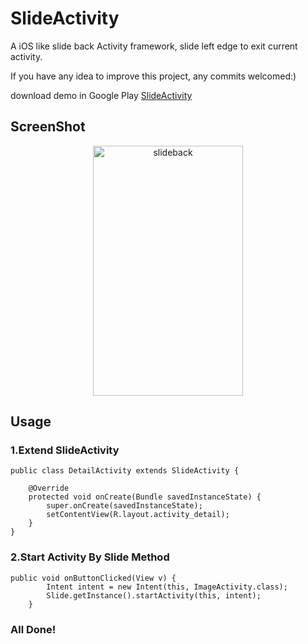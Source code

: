 SlideActivity
=============

A iOS like slide back Activity framework, slide left edge to exit current activity. 

If you have any idea to improve this project, any commits welcomed:)

download demo in Google Play [SlideActivity](https://play.google.com/store/apps/details?id=com.chenjishi.slidedemo&hl=zh-CN)
## ScreenShot
<p align="center">
  <img src="demo.gif" alt="slideback" height="400" width="240"/>
</p>

## Usage

### 1.Extend SlideActivity
```
public class DetailActivity extends SlideActivity {

    @Override
    protected void onCreate(Bundle savedInstanceState) {
        super.onCreate(savedInstanceState);
        setContentView(R.layout.activity_detail);        
    }
}
```

### 2.Start Activity By Slide Method
```
public void onButtonClicked(View v) {
        Intent intent = new Intent(this, ImageActivity.class);
        Slide.getInstance().startActivity(this, intent);
    }
```

### All Done!


